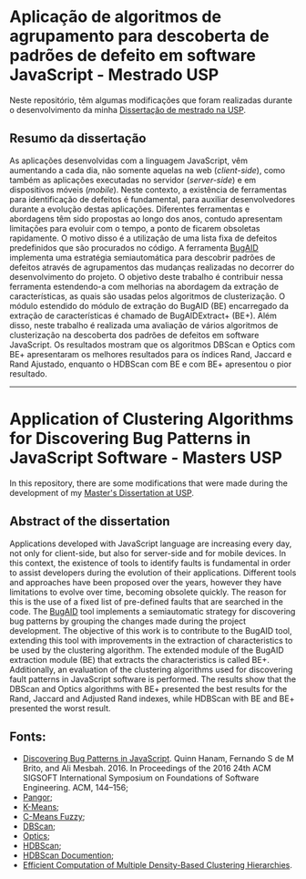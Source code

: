 # Aplicação de algoritmos de agrupamento para descoberta de padrões de defeito em software JavaScript - Mestrado USP

Neste repositório, têm algumas modificações que foram realizadas durante o desenvolvimento da minha [Dissertação de mestrado na USP](https://goo.gl/1sENyu). 

## Resumo da dissertação

As aplicações desenvolvidas com a linguagem JavaScript, vêm aumentando a cada dia, não somente aquelas na web (*client-side*), como também as aplicações executadas no servidor (*server-side*) e em dispositivos móveis (*mobile*). Neste contexto, a existência de ferramentas para identificação de defeitos é fundamental, para auxiliar desenvolvedores durante a evolução destas aplicações. Diferentes ferramentas e abordagens têm sido propostas ao longo dos anos, contudo apresentam limitações para evoluir com o tempo, a ponto de ficarem obsoletas rapidamente. O motivo disso é a utilização de uma lista fixa de defeitos predefinidos que são procurados no código. A ferramenta [BugAID](https://github.com/saltlab/BugAID) implementa uma estratégia semiautomática para descobrir padrões de defeitos através de agrupamentos das mudanças realizadas no decorrer do desenvolvimento do projeto. O objetivo deste trabalho é contribuir nessa ferramenta estendendo-a com melhorias na abordagem da extração de características, as quais são usadas pelos algoritmos de clusterização. O  módulo estendido do módulo de extração do BugAID (BE) encarregado da extração de características é chamado de BugAIDExtract+ (BE+). Além disso, neste trabalho é realizada uma avaliação de vários algoritmos de clusterização na descoberta dos padrões de defeitos em software JavaScript. Os resultados mostram que os algoritmos DBScan e Optics com BE+ apresentaram os melhores resultados para os índices Rand, Jaccard e Rand Ajustado, enquanto o HDBScan com BE e com BE+ apresentou o pior resultado. 


---------
# Application of Clustering Algorithms for Discovering Bug Patterns in JavaScript Software - Masters USP

In this repository, there are some modifications that were made during the development of my [Master's Dissertation at USP](https://goo.gl/1sENyu).   

## Abstract of the dissertation

Applications developed with JavaScript language are increasing every day, not only for client-side, but also for server-side and for mobile devices. In this context, the existence of tools to identify faults is fundamental in order to assist developers during the evolution of their applications. Different tools and approaches have been proposed over the years, however they have limitations to evolve over time, becoming obsolete quickly. The reason for this is the use of a fixed list of pre-defined faults that are searched in the code. The [BugAID](https://github.com/saltlab/BugAID) tool implements a semiautomatic strategy for discovering bug patterns by grouping the changes made during the project development. The objective of this work is to contribute to the BugAID tool, extending this tool with improvements in the extraction of  characteristics to be used by the clustering algorithm. The extended module of the BugAID  extraction module (BE) that extracts the characteristics is called BE+. Additionally, an evaluation of the clustering algorithms used for discovering fault patterns in JavaScript software is performed. The results show that the DBScan and Optics algorithms with BE+ presented the best results for the Rand, Jaccard and Adjusted Rand indexes, while HDBScan with BE and BE+ presented the worst result.


## Fonts: 
* [Discovering Bug Patterns in JavaScript](http://salt.ece.ubc.ca/software/bugaid/). Quinn Hanam, Fernando S de M Brito, and Ali Mesbah. 2016. In Proceedings of the 2016 24th ACM SIGSOFT International Symposium on Foundations of Software Engineering. ACM, 144–156;
* [Pangor](https://github.com/saltlab/Pangor);
* [K-Means](https://pdfs.semanticscholar.org/a718/b85520bea702533ca9a5954c33576fd162b0.pdf);
* [C-Means Fuzzy](https://pdfs.semanticscholar.org/b9f0/7a272c1a7ac981d8b88889bc100442f26db3.pdf);
* [DBScan](https://www.aaai.org/Papers/KDD/1996/KDD96-037.pdf);
* [Optics](http://www.dbs.ifi.lmu.de/Publikationen/Papers/OPTICS.pdf);
* [HDBScan](https://www.researchgate.net/publication/315508524_hdbscan_Hierarchical_density_based_clustering);
* [HDBScan Documention](https://media.readthedocs.org/pdf/hdbscan/latest/hdbscan.pdf);
* [Efficient Computation of Multiple Density-Based Clustering Hierarchies](https://arxiv.org/pdf/1709.04545.pdf).
